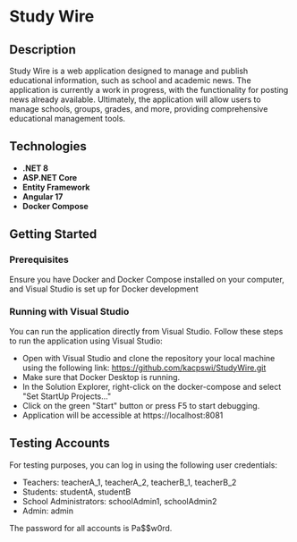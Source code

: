 # Study Wire

## Description
Study Wire is a web application designed to manage and publish educational information, such as school and academic news. The application is currently a work in progress, with the functionality for posting news already available. Ultimately, the application will allow users to manage schools, groups, grades, and more, providing comprehensive educational management tools.

## Technologies
- **.NET 8**
- **ASP.NET Core**
- **Entity Framework**
- **Angular 17**
- **Docker Compose**

## Getting Started

### Prerequisites
Ensure you have Docker and Docker Compose installed on your computer, and Visual Studio is set up for Docker development

### Running with Visual Studio
You can run the application directly from Visual Studio. Follow these steps to run the application using Visual Studio:

- Open with Visual Studio and clone the repository your local machine using the following link: https://github.com/kacpswi/StudyWire.git
- Make sure that Docker Desktop is running.
- In the Solution Explorer, right-click on the docker-compose and select "Set StartUp Projects..."
- Click on the green "Start" button or press F5 to start debugging.
- Application will be accessible at https://localhost:8081

## Testing Accounts
For testing purposes, you can log in using the following user credentials:

- Teachers: teacherA_1, teacherA_2, teacherB_1, teacherB_2
- Students: studentA, studentB
- School Administrators: schoolAdmin1, schoolAdmin2
- Admin: admin
  
The password for all accounts is Pa$$w0rd.
